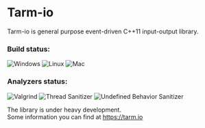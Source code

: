 # Tarm-io
Tarm-io is general purpose event-driven C++11 input-output library.
### Build status:
![Windows](https://github.com/tarm-project/tarm-io/workflows/Windows/badge.svg?branch=dev) 
![Linux](https://github.com/tarm-project/tarm-io/workflows/Linux/badge.svg?branch=dev) 
![Mac](https://github.com/tarm-project/tarm-io/workflows/Mac/badge.svg?branch=dev)  

### Analyzers status:
![Valgrind](https://github.com/tarm-project/tarm-io/workflows/Valgrind/badge.svg?branch=dev)
![Thread Sanitizer](https://github.com/tarm-project/tarm-io/workflows/Thread%20Sanitizer/badge.svg?branch=dev)
![Undefined Behavior Sanitizer](https://github.com/tarm-project/tarm-io/workflows/Undefined%20Behavior%20Sanitizer/badge.svg?branch=dev)  

The library is under heavy development.  
Some information you can find at https://tarm.io

